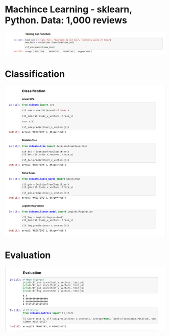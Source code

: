 # Machince Learning - sklearn, Python. Data: 1,000 reviews

![Alt text](https://github.com/Hassan-Mallah/MachineLearningPy/blob/master/Screenshot.png)

# Classification

![Alt text](https://github.com/Hassan-Mallah/MachineLearningPy/blob/master/ScreenshotClassification.png)


# Evaluation

![Alt text](https://github.com/Hassan-Mallah/MachineLearningPy/blob/master/Evaluation.png)
